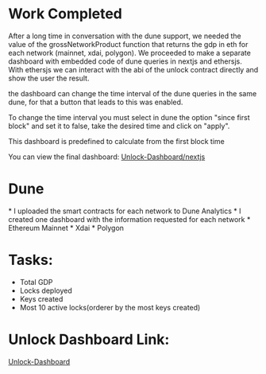 <h1>Work Completed</h1>
After a long time in conversation with the dune support, we needed the value of the grossNetworkProduct function that returns the gdp in eth for each network (mainnet, xdai, polygon). We proceeded to make a separate dashboard with embedded code of dune queries in nextjs and ethersjs. With ethersjs we can interact with the abi of the unlock contract directly and show the user the result.

the dashboard can change the time interval of the dune queries in the same dune, for that a button that leads to this was enabled.

To change the time interval you must select in dune the option "since first block" and set it to false, take the desired time and click on "apply".

This dashboard is predefined to calculate from the first block time

You can view the final dashboard: [Unlock-Dashboard/nextjs](unlock-dashboard.vercel.app)

<h1>Dune</h1>
 * I uploaded the  smart contracts for each network to Dune Analytics
 * I created one dashboard with the information requested for each network 
     * Ethereum Mainnet 
     * Xdai
     * Polygon

<h1>Tasks: </h1>

* Total GDP 
* Locks deployed
* Keys created
* Most 10 active locks(orderer by the most keys created)

<h1>Unlock Dashboard Link:</h1>

[Unlock-Dashboard](https://dune.xyz/manyrios56/Unlock-Eth)
